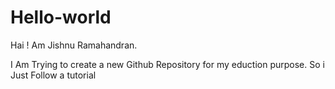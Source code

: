 # Hello-world

Hai !
Am Jishnu Ramahandran.

I Am Trying to create a new Github Repository for my eduction purpose. So i Just Follow a tutorial
